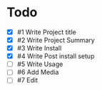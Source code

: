 # Todo

- [x] #1 Write Project title
- [x] #2 Write Project Summary
- [x] #3 Write Install
- [x] #4 Write Post install setup
- [ ] #5 Write Usage
- [ ] #6 Add Media
- [ ] #7 Edit
